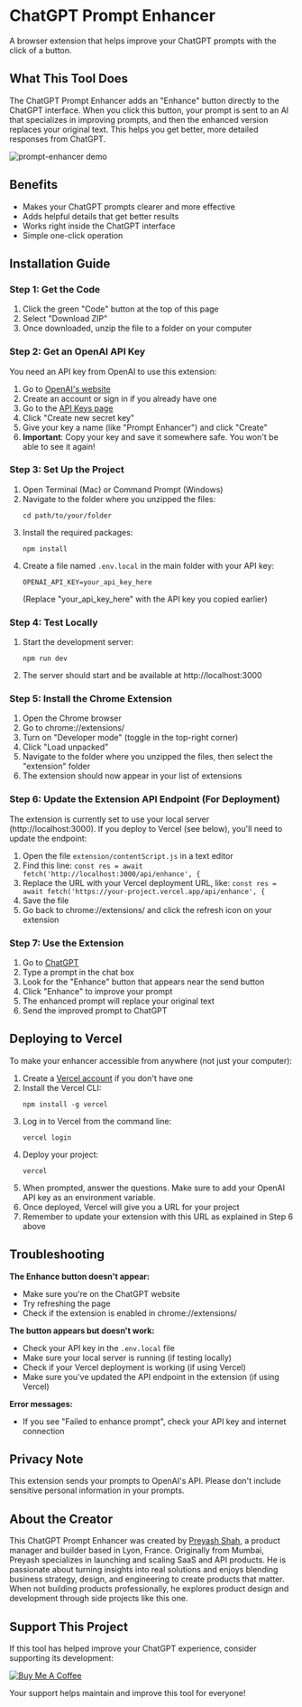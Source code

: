 # ChatGPT Prompt Enhancer

A browser extension that helps improve your ChatGPT prompts with the click of a button.

## What This Tool Does

The ChatGPT Prompt Enhancer adds an "Enhance" button directly to the ChatGPT interface. When you click this button, your prompt is sent to an AI that specializes in improving prompts, and then the enhanced version replaces your original text. This helps you get better, more detailed responses from ChatGPT.

![prompt-enhancer demo](https://github.com/user-attachments/assets/fe77bbe6-acaf-467f-b56f-321c46d29494)


## Benefits

- Makes your ChatGPT prompts clearer and more effective
- Adds helpful details that get better results
- Works right inside the ChatGPT interface
- Simple one-click operation

## Installation Guide

### Step 1: Get the Code

1. Click the green "Code" button at the top of this page
2. Select "Download ZIP"
3. Once downloaded, unzip the file to a folder on your computer

### Step 2: Get an OpenAI API Key

You need an API key from OpenAI to use this extension:

1. Go to [OpenAI's website](https://platform.openai.com/signup)
2. Create an account or sign in if you already have one
3. Go to the [API Keys page](https://platform.openai.com/api-keys)
4. Click "Create new secret key"
5. Give your key a name (like "Prompt Enhancer") and click "Create"
6. **Important**: Copy your key and save it somewhere safe. You won't be able to see it again!

### Step 3: Set Up the Project

1. Open Terminal (Mac) or Command Prompt (Windows)
2. Navigate to the folder where you unzipped the files:
   ```
   cd path/to/your/folder
   ```
3. Install the required packages:
   ```
   npm install
   ```
4. Create a file named `.env.local` in the main folder with your API key:
   ```
   OPENAI_API_KEY=your_api_key_here
   ```
   (Replace "your_api_key_here" with the API key you copied earlier)

### Step 4: Test Locally

1. Start the development server:
   ```
   npm run dev
   ```
2. The server should start and be available at http://localhost:3000

### Step 5: Install the Chrome Extension

1. Open the Chrome browser
2. Go to chrome://extensions/
3. Turn on "Developer mode" (toggle in the top-right corner)
4. Click "Load unpacked"
5. Navigate to the folder where you unzipped the files, then select the "extension" folder
6. The extension should now appear in your list of extensions

### Step 6: Update the Extension API Endpoint (For Deployment)

The extension is currently set to use your local server (http://localhost:3000). If you deploy to Vercel (see below), you'll need to update the endpoint:

1. Open the file `extension/contentScript.js` in a text editor
2. Find this line: `const res = await fetch('http://localhost:3000/api/enhance', {`
3. Replace the URL with your Vercel deployment URL, like: `const res = await fetch('https://your-project.vercel.app/api/enhance', {`
4. Save the file
5. Go back to chrome://extensions/ and click the refresh icon on your extension

### Step 7: Use the Extension

1. Go to [ChatGPT](https://chat.openai.com/)
2. Type a prompt in the chat box
3. Look for the "Enhance" button that appears near the send button
4. Click "Enhance" to improve your prompt
5. The enhanced prompt will replace your original text
6. Send the improved prompt to ChatGPT

## Deploying to Vercel

To make your enhancer accessible from anywhere (not just your computer):

1. Create a [Vercel account](https://vercel.com/signup) if you don't have one
2. Install the Vercel CLI:
   ```
   npm install -g vercel
   ```
3. Log in to Vercel from the command line:
   ```
   vercel login
   ```
4. Deploy your project:
   ```
   vercel
   ```
5. When prompted, answer the questions. Make sure to add your OpenAI API key as an environment variable.
6. Once deployed, Vercel will give you a URL for your project
7. Remember to update your extension with this URL as explained in Step 6 above

## Troubleshooting

**The Enhance button doesn't appear:**
- Make sure you're on the ChatGPT website
- Try refreshing the page
- Check if the extension is enabled in chrome://extensions/

**The button appears but doesn't work:**
- Check your API key in the `.env.local` file
- Make sure your local server is running (if testing locally)
- Check if your Vercel deployment is working (if using Vercel)
- Make sure you've updated the API endpoint in the extension (if using Vercel)

**Error messages:**
- If you see "Failed to enhance prompt", check your API key and internet connection

## Privacy Note

This extension sends your prompts to OpenAI's API. Please don't include sensitive personal information in your prompts.

## About the Creator

This ChatGPT Prompt Enhancer was created by [Preyash Shah](https://www.preyash.com/), a product manager and builder based in Lyon, France. Originally from Mumbai, Preyash specializes in launching and scaling SaaS and API products. He is passionate about turning insights into real solutions and enjoys blending business strategy, design, and engineering to create products that matter. When not building products professionally, he explores product design and development through side projects like this one.

## Support This Project

If this tool has helped improve your ChatGPT experience, consider supporting its development:

[![Buy Me A Coffee](https://img.shields.io/badge/Buy%20Me%20A%20Coffee-FFDD00?style=for-the-badge&logo=buy-me-a-coffee&logoColor=black)](https://buymeacoffee.com/preyash)

Your support helps maintain and improve this tool for everyone!


